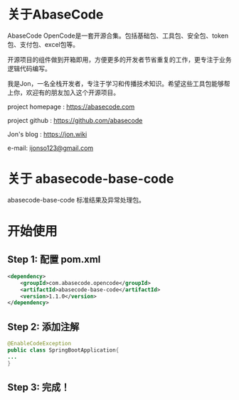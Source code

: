 # 关于AbaseCode
AbaseCode OpenCode是一套开源合集。包括基础包、工具包、安全包、token包、支付包、excel包等。

开源项目的组件做到开箱即用，方便更多的开发者节省重复的工作，更专注于业务逻辑代码编写。

我是Jon，一名全栈开发者，专注于学习和传播技术知识。希望这些工具包能够帮上你，欢迎有的朋友加入这个开源项目。

project homepage : https://abasecode.com

project github : https://github.com/abasecode

Jon's blog : https://jon.wiki

e-mail: ijonso123@gmail.com


# 关于 abasecode-base-code
abasecode-base-code 标准结果及异常处理包。

# 开始使用
## Step 1: 配置 pom.xml
``` xml
<dependency>
    <groupId>com.abasecode.opencode</groupId>
    <artifactId>abasecode-base-code</artifactId>
    <version>1.1.0</version>
</dependency>
```
## Step 2: 添加注解
``` java
@EnableCodeException
public class SpringBootApplication{
...
}
```
## Step 3: 完成！